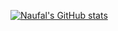 [![Naufal's GitHub stats](https://github-readme-stats.vercel.app/api?username=naufalarifk)](https://github.com/anuraghazra/github-readme-stats)

